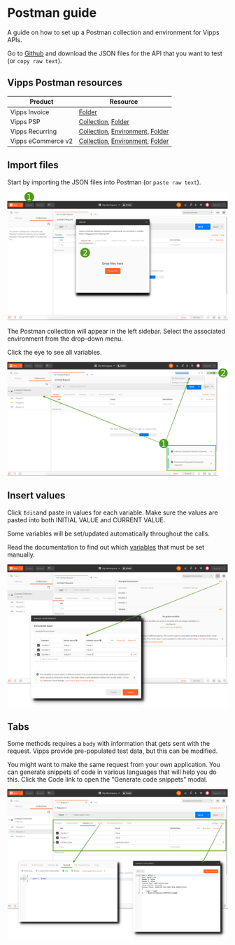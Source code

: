 # Postman guide

A guide on how to set up a Postman collection and environment for Vipps APIs.

Go to [Github](https://github.com/vippsas) and download the JSON files for the API that you want to test (or `copy raw text`).

## Vipps Postman resources
| Product | Resource             |
|---------|----------------------|
| Vipps Invoice         | [Folder](https://github.com/vippsas/vipps-invoice-api/tree/master/tools)|
| Vipps PSP             | [Collection](https://raw.githubusercontent.com/vippsas/vipps-psp-api/master/tools/Vipps%20PSPv2%20example.postman_collection.json), [Folder](https://github.com/vippsas/vipps-psp-api/tree/master/tools)       |
| Vipps Recurring       | [Collection](https://raw.githubusercontent.com/vippsas/vipps-recurring-api/master/tools/vipps-recurring-api-postman-collection.json), [Environment](https://raw.githubusercontent.com/vippsas/vipps-recurring-api/master/tools/vipps-recurring-api-postman-environment.json), [Folder](https://github.com/vippsas/vipps-recurring-api/tree/master/tools) |
| Vipps eCommerce v2    | [Collection](https://raw.githubusercontent.com/vippsas/vipps-ecom-api/master/tools/vipps-ecom-api-postman-collection.json), [Environment](https://raw.githubusercontent.com/vippsas/vipps-ecom-api/master/tools/vipps-ecom-api-postman-enviroment.json), [Folder](https://github.com/vippsas/vipps-ecom-api/tree/master/tools) |


## Import files

Start by importing the JSON files into Postman (or `paste raw text`).

![Vipps Developer Postman: Import](images/postman-import.png)

The Postman collection will appear in the left sidebar. 
Select the associated environment from the drop-down menu. 

Click the eye to see all variables. 

![Vipps Developer Postman: Imported](images/postman-imported.png)

## Insert values

Click `Edit`and paste in values for each variable.
Make sure the values are pasted into both INITIAL VALUE and CURRENT VALUE.

Some variables will be set/updated automatically throughout the calls.

Read the documentation to find out which [variables](https://github.com/vippsas/vipps-developers/blob/master/vipps-developer-portal-getting-started.md#step-3) that must be set manually.

![Vipps Developer Postman: Values](images/postman-values.png)

## Tabs

Some methods requires a `body` with information that gets sent with the request. Vipps provide pre-populated test data, but this can be modified. 

You might want to make the same request from your own application. You can generate snippets of code in various languages that will help you do this. Click the Code link to open the "Generate code snippets" modal. 

![Vipps Developer Postman: Tabs](images/postman-tabs.png)




